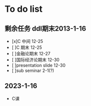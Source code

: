 # To do list
## 剩余任务  ddl期末2013-1-16
- [x]C 中间   12-25
- [ ]C 期末   12-25
- [ ]金融论期末 12-27
- [ ]国际经济论期末 12-30
- [ ]presentation slide 12-30
- [ ]sub seminar 2-1(?)
## 2023-1-16
- C课
